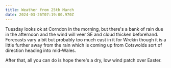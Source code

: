 ```yaml
---
title: Weather from 25th March
date: 2024-03-26T07:19:00.970Z
---
```

Tuesday looks ok at Corndon in the morning, but there's a bank of rain due in the afternoon and the wind will veer SE and cloud thicken beforehand.  Forecasts vary a bit but probably too much east in it for Wrekin though it is a little further away from the rain which is coming up from Cotswolds sort of direction heading into mid-Wales.

After that, all you can do is hope there's a dry, low wind patch over Easter.